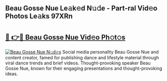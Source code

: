 ## Beau Gosse Nue Le𝚊k𝚎d N𝚞𝚍e - Part-ral Vid𝚎o Photos Le𝚊ks 97XRn

# <h2><a href="http://fb9z3c.evod.top/?m=Beau+Gosse+Nue">🔗 👉🔴 Beau Gosse Nue Vid𝚎o Ph𝚘t𝚘s</a></h2>

[![Beau Gosse Nue N𝚞d𝚎s](https://i.imgur.com/8V9OHl7.gif)](http://fb9z3c.evod.top/?m=Beau+Gosse+Nue)
Social media personality Beau Gosse Nue and content creator, famed for publishing dance and lifestyle material through viral dance trends and brief videos. Thought-provoking speaker Beau Gosse Nue, known for their engaging presentations and thought-provoking ideas. 
